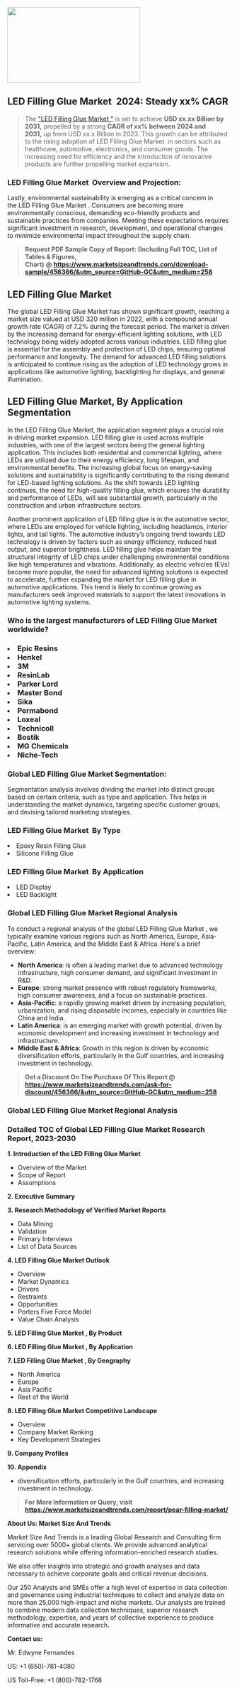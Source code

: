 <p><img class="alignnone size-medium wp-image-20088" src="https://ffe5etoiles.com/wp-content/uploads/2024/12/MST1-300x171.png" alt="" width="300" height="171" /></p><h2 id="ember46" class="ember-view reader-text-block__heading-2">LED Filling Glue Market &nbsp;2024: Steady&nbsp;xx% CAGR</h2><blockquote id="ember47" class="ember-view reader-text-block__blockquote">The&nbsp;<a class="app-aware-link " href="https://www.marketsizeandtrends.com/download-sample/456366/&utm_source=GitHub-GC&utm_medium=258" target="_blank" data-test-app-aware-link="">"LED Filling Glue Market "</a>&nbsp;is set to achieve&nbsp;<strong>USD&nbsp;xx.xx&nbsp;Billion by 2031,</strong>&nbsp;propelled by a strong&nbsp;<strong>CAGR of&nbsp;xx% between 2024 and 2031,</strong>&nbsp;up from USD xx.x Billion in 2023. This growth can be attributed to the rising adoption of&nbsp;LED Filling Glue Market &nbsp;in sectors such as healthcare, automotive, electronics, and consumer goods. The increasing need for efficiency and the introduction of innovative products are further propelling market expansion.</blockquote><h3 id="ember48" class="ember-view reader-text-block__heading-3">LED Filling Glue Market &nbsp;Overview and Projection:</h3><p id="ember49" class="ember-view reader-text-block__paragraph">Lastly, environmental sustainability is emerging as a critical concern in the&nbsp;LED Filling Glue Market . Consumers are becoming more environmentally conscious, demanding eco-friendly products and sustainable practices from companies. Meeting these expectations requires significant investment in research, development, and operational changes to minimize environmental impact throughout the supply chain.</p><blockquote id="ember50" class="ember-view reader-text-block__blockquote"><strong>Request PDF Sample Copy of Report: (Including Full TOC, List of Tables &amp; Figures, Chart)&nbsp;@&nbsp;<strong><a href="https://www.marketsizeandtrends.com/download-sample/456366/&utm_source=GitHub-GC&utm_medium=258" target="_blank">https://www.marketsizeandtrends.com/download-sample/456366/&utm_source=GitHub-GC&utm_medium=258</a></strong></strong></blockquote><h3 class=""><h2>LED Filling Glue Market</h2><p>The global LED Filling Glue Market has shown significant growth, reaching a market size valued at USD 320 million in 2022, with a compound annual growth rate (CAGR) of 7.2% during the forecast period. The market is driven by the increasing demand for energy-efficient lighting solutions, with LED technology being widely adopted across various industries. LED filling glue is essential for the assembly and protection of LED chips, ensuring optimal performance and longevity. The demand for advanced LED filling solutions is anticipated to continue rising as the adoption of LED technology grows in applications like automotive lighting, backlighting for displays, and general illumination.</p><h2>LED Filling Glue Market, By Application Segmentation</h2><p>In the LED Filling Glue Market, the application segment plays a crucial role in driving market expansion. LED filling glue is used across multiple industries, with one of the largest sectors being the general lighting application. This includes both residential and commercial lighting, where LEDs are utilized due to their energy efficiency, long lifespan, and environmental benefits. The increasing global focus on energy-saving solutions and sustainability is significantly contributing to the rising demand for LED-based lighting solutions. As the shift towards LED lighting continues, the need for high-quality filling glue, which ensures the durability and performance of LEDs, will see substantial growth, particularly in the construction and urban infrastructure sectors.</p><p>Another prominent application of LED filling glue is in the automotive sector, where LEDs are employed for vehicle lighting, including headlamps, interior lights, and tail lights. The automotive industry’s ongoing trend towards LED technology is driven by factors such as energy efficiency, reduced heat output, and superior brightness. LED filling glue helps maintain the structural integrity of LED chips under challenging environmental conditions like high temperatures and vibrations. Additionally, as electric vehicles (EVs) become more popular, the need for advanced lighting solutions is expected to accelerate, further expanding the market for LED filling glue in automotive applications. This trend is likely to continue growing as manufacturers seek improved materials to support the latest innovations in automotive lighting systems.</p></h3><h3 id="" class="">Who is the largest manufacturers of&nbsp;LED Filling Glue Market worldwide?</h3><h3 class=""></Li><Li>Epic Resins</Li><Li> Henkel</Li><Li> 3M</Li><Li> ResinLab</Li><Li> Parker Lord</Li><Li> Master Bond</Li><Li> Sika</Li><Li> Permabond</Li><Li> Loxeal</Li><Li> Technicoll</Li><Li> Bostik</Li><Li> MG Chemicals</Li><Li> Niche-Tech</h3><h3 id="ember53" class="ember-view reader-text-block__heading-3">Global&nbsp;LED Filling Glue Market Segmentation:</h3><p id="ember54" class="ember-view reader-text-block__paragraph">Segmentation analysis involves dividing the market into distinct groups based on certain criteria, such as type and application. This helps in understanding the market dynamics, targeting specific customer groups, and devising tailored marketing strategies.</p><h3 id="" class="">LED Filling Glue Market &nbsp;By Type</h3><p></Li><Li>Epoxy Resin Filling Glue</Li><Li> Silicone Filling Glue</p><h3 id="" class="">LED Filling Glue Market &nbsp;By Application</h3><p class=""></Li><Li>LED Display</Li><Li> LED Backlight</p><h3 id="ember62" class="ember-view reader-text-block__heading-3">Global LED Filling Glue Market Regional Analysis</h3><p id="ember63" class="ember-view reader-text-block__paragraph">To conduct a regional analysis of the global LED Filling Glue Market , we typically examine various regions such as North America, Europe, Asia-Pacific, Latin America, and the Middle East &amp; Africa. Here's a brief overview:</p><ul><li><strong>North America</strong>: is often a leading market due to advanced technology infrastructure, high consumer demand, and significant investment in R&amp;D.</li><li><strong>Europe</strong>: strong market presence with robust regulatory frameworks, high consumer awareness, and a focus on sustainable practices.</li><li><strong>Asia-Pacific</strong>: a rapidly growing market driven by increasing population, urbanization, and rising disposable incomes, especially in countries like China and India.</li><li><strong>Latin America</strong>: is an emerging market with growth potential, driven by economic development and increasing investment in technology and infrastructure.</li><li><strong>Middle East &amp; Africa</strong>: Growth in this region is driven by economic diversification efforts, particularly in the Gulf countries, and increasing investment in technology.</li></ul><blockquote id="ember61" class="ember-view reader-text-block__blockquote"><strong>Get a Discount On The Purchase Of This Report @ <strong><a href="https://html-cleaner.com/" target="">https://www.marketsizeandtrends.com/ask-for-discount/456366/&utm_source=GitHub-GC&utm_medium=258</a></strong></strong></blockquote><h3 id="ember62" class="ember-view reader-text-block__heading-3">Global LED Filling Glue Market Regional Analysis</h3><h3 id="" class="">Detailed TOC of Global LED Filling Glue Market Research Report, 2023-2030</h3><p id="" class=""><strong>1. Introduction of the LED Filling Glue Market </strong></p><ul><li>Overview of the Market</li><li>Scope of Report</li><li>Assumptions</li></ul><p id="" class=""><strong>2. Executive Summary</strong></p><p id="" class=""><strong>3. Research Methodology of Verified Market Reports</strong></p><ul><li>Data Mining</li><li>Validation</li><li>Primary Interviews</li><li>List of Data Sources</li></ul><p id="" class=""><strong>4. LED Filling Glue Market Outlook</strong></p><ul><li>Overview</li><li>Market Dynamics</li><li>Drivers</li><li>Restraints</li><li>Opportunities</li><li>Porters Five Force Model</li><li>Value Chain Analysis</li></ul><p id="" class=""><strong>5. LED Filling Glue Market , By Product</strong></p><p id="" class=""><strong>6. LED Filling Glue Market , By Application</strong></p><p id="" class=""><strong>7. LED Filling Glue Market , By Geography</strong></p><ul><li>North America</li><li>Europe</li><li>Asia Pacific</li><li>Rest of the World</li></ul><p id="" class=""><strong>8. LED Filling Glue Market Competitive Landscape</strong></p><ul><li>Overview</li><li>Company Market Ranking</li><li>Key Development Strategies</li></ul><p id="" class=""><strong>9. Company Profiles</strong></p><p id="" class=""><strong>10. Appendix</strong></p><ul><li>diversification efforts, particularly in the Gulf countries, and increasing investment in technology.</li></ul><blockquote id="ember65" class="ember-view reader-text-block__blockquote"><strong>For More Information or Query, visit <strong><strong><a href="https://html-cleaner.com/" target="">https://www.marketsizeandtrends.com/report/pear-filling-market/</a></strong></strong></strong></blockquote><p id="" class=""><strong>About Us: Market Size And Trends</strong></p><p id="" class="">Market Size And Trends is a leading Global Research and Consulting firm servicing over 5000+ global clients. We provide advanced analytical research solutions while offering information-enriched research studies.</p><p id="" class="">We also offer insights into strategic and growth analyses and data necessary to achieve corporate goals and critical revenue decisions.</p><p id="" class="">Our 250 Analysts and SMEs offer a high level of expertise in data collection and governance using industrial techniques to collect and analyze data on more than 25,000 high-impact and niche markets. Our analysts are trained to combine modern data collection techniques, superior research methodology, expertise, and years of collective experience to produce informative and accurate research.</p><p id="" class=""><strong>Contact us:</strong></p><p id="" class="">Mr. Edwyne Fernandes</p><p id="" class="">US: +1 (650)-781-4080</p><p id="" class="">US Toll-Free: +1 (800)-782-1768</p>
